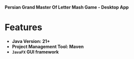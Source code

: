 **Persian Grand Master Of Letter Mash Game - Desktop App**

# Features

- **Java Version: 21+**
- **Project Management Tool: Maven**
- **`JavaFX` GUI framework**
